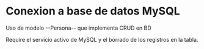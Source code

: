 # Conexion a base de datos MySQL

Uso de modelo --Persona-- que implementa CRUD en BD

Require el servicio activo de MySQL y el borrado de los registros en la tabla. 
